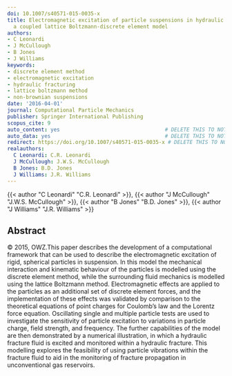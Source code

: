 ```yaml
---
doi: 10.1007/s40571-015-0035-x
title: Electromagnetic excitation of particle suspensions in hydraulic fractures using
  a coupled lattice Boltzmann-discrete element model
authors:
- C Leonardi
- J McCullough
- B Jones
- J Williams
keywords:
- discrete element method
- electromagnetic excitation
- hydraulic fracturing
- lattice boltzmann method
- non-brownian suspensions
date: '2016-04-01'
journal: Computational Particle Mechanics
publisher: Springer International Publishing
scopus_cite: 9
auto_content: yes                                  # DELETE THIS TO NOT AUTO GENERATE CONTENT
auto_data: yes                                     # DELETE THIS TO NOT AUTO GENERATE METADATA
redirect: https://doi.org/10.1007/s40571-015-0035-x # DELETE THIS TO NOT REDIRECT
realauthors:
  C Leonardi: C.R. Leonardi
  J McCullough: J.W.S. McCullough
  B Jones: B.D. Jones
  J Williams: J.R. Williams
---
```

{{< author "C Leonardi" "C.R. Leonardi" >}}, {{< author "J McCullough" "J.W.S. McCullough" >}}, {{< author "B Jones" "B.D. Jones" >}}, {{< author "J Williams" "J.R. Williams" >}}

## Abstract
© 2015, OWZ.This paper describes the development of a computational framework that can be used to describe the electromagnetic excitation of rigid, spherical particles in suspension. In this model the mechanical interaction and kinematic behaviour of the particles is modelled using the discrete element method, while the surrounding fluid mechanics is modelled using the lattice Boltzmann method. Electromagnetic effects are applied to the particles as an additional set of discrete element forces, and the implementation of these effects was validated by comparison to the theoretical equations of point charges for Coulomb’s law and the Lorentz force equation. Oscillating single and multiple particle tests are used to investigate the sensitivity of particle excitation to variations in particle charge, field strength, and frequency. The further capabilities of the model are then demonstrated by a numerical illustration, in which a hydraulic fracture fluid is excited and monitored within a hydraulic fracture. This modelling explores the feasibility of using particle vibrations within the fracture fluid to aid in the monitoring of fracture propagation in unconventional gas reservoirs.
